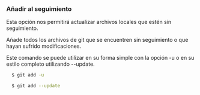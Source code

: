 ### Añadir al seguimiento

Esta opción nos permitirá actualizar archivos locales que estén sin seguimiento.

Añade todos los archivos de git que se encuentren sin seguimiento o que hayan sufrido modificaciones.

Este comando se puede utilizar en su forma simple con la opción -u o en su estilo completo utilizando --update.

``` sh
  $ git add -u
```

``` sh
  $ git add --update
```
